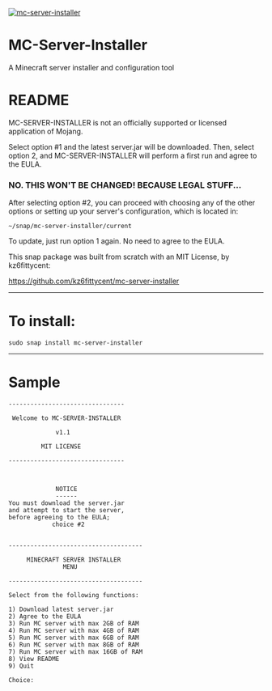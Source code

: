 [![mc-server-installer](https://snapcraft.io//mc-server-installer/badge.svg)](https://snapcraft.io/mc-server-installer)

# MC-Server-Installer
A Minecraft server installer and configuration tool

# README

MC-SERVER-INSTALLER is not an officially supported or licensed application of Mojang.

Select option #1 and the latest server.jar will be downloaded. Then, select option 2,
and MC-SERVER-INSTALLER will perform a first run and agree to the EULA.

### NO. THIS WON'T BE CHANGED! BECAUSE LEGAL STUFF...

After selecting option #2, you can proceed with choosing any of the other options or
setting up your server's configuration, which is located in:

 ```
 ~/snap/mc-server-installer/current
 ```
To update, just run option 1 again. No need to agree to the EULA. 


This snap package was built from scratch with an MIT License, by kz6fittycent:
 
https://github.com/kz6fittycent/mc-server-installer
 
------------------------------------------------------------------

# To install:
`sudo snap install mc-server-installer`

-------------------------------------------------------------------

# Sample

```
--------------------------------

 Welcome to MC-SERVER-INSTALLER

             v1.1

         MIT LICENSE

--------------------------------



             NOTICE
             ------
You must download the server.jar
and attempt to start the server,
before agreeing to the EULA;
            choice #2


-------------------------------------

     MINECRAFT SERVER INSTALLER
               MENU              

-------------------------------------

Select from the following functions: 

1) Download latest server.jar
2) Agree to the EULA
3) Run MC server with max 2GB of RAM
4) Run MC server with max 4GB of RAM
5) Run MC server with max 6GB of RAM
6) Run MC server with max 8GB of RAM
7) Run MC server with max 16GB of RAM
8) View README
9) Quit

Choice: 
```
